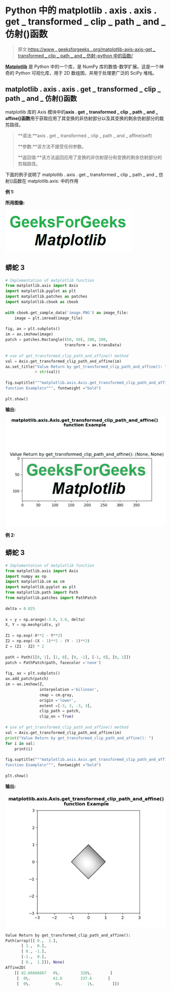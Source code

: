 # Python 中的 matplotlib . axis . axis . get _ transformed _ clip _ path _ and _ 仿射()函数

> 原文:[https://www . geeksforgeeks . org/matplotlib-axis-axis-get _ transformed _ clip _ path _ and _ 仿射-python 中的函数/](https://www.geeksforgeeks.org/matplotlib-axis-axis-get_transformed_clip_path_and_affine-function-in-python/)

[**Matplotlib**](https://www.geeksforgeeks.org/python-introduction-matplotlib/) 是 Python 中的一个库，是 NumPy 库的数值-数学扩展。这是一个神奇的 Python 可视化库，用于 2D 数组图，并用于处理更广泛的 SciPy 堆栈。

## matplotlib . axis . axis . get _ transformed _ clip _ path _ and _ 仿射()函数

matplotlib 库的 Axis 模块中的**axis . get _ transformed _ clip _ path _ and _ affine()函数**用于获取应用了其变换的非仿射部分以及其变换的剩余仿射部分的裁剪路径。

> **语法:**axis . get _ transformed _ clip _ path _ and _ affine(self)
> 
> **参数:**该方法不接受任何参数。
> 
> **返回值:**该方法返回应用了变换的非仿射部分和变换的剩余仿射部分的剪辑路径。

下面的例子说明了 matplotlib . axis . get _ transformed _ clip _ path _ and _ 仿射()函数在 matplotlib.axis:
中的作用

**例 1:**

**所用图像:**

![](img/f56044d4fdcc7b4c549fd206195c0f65.png)

## 蟒蛇 3

```py
# Implementation of matplotlib function
from matplotlib.axis import Axis
import matplotlib.pyplot as plt  
import matplotlib.patches as patches  
import matplotlib.cbook as cbook  

with cbook.get_sample_data('image.PNG') as image_file:  
    image = plt.imread(image_file)  

fig, ax = plt.subplots()  
im = ax.imshow(image)  
patch = patches.Rectangle((50, 50), 200, 200,   
                          transform = ax.transData)  

# use of get_transformed_clip_path_and_affine() method 
val = Axis.get_transformed_clip_path_and_affine(im) 
ax.set_title("Value Return by get_transformed_clip_path_and_affine(): " 
             + str(val)) 

fig.suptitle("""matplotlib.axis.Axis.get_transformed_clip_path_and_affine()
function Example\n""", fontweight ="bold")  

plt.show()
```

**输出:**

![](img/ad32ed8ff89bedb57945c824da184291.png)

**例 2:**

## 蟒蛇 3

```py
# Implementation of matplotlib function
from matplotlib.axis import Axis
import numpy as np  
import matplotlib.cm as cm  
import matplotlib.pyplot as plt  
from matplotlib.path import Path  
from matplotlib.patches import PathPatch  

delta = 0.025

x = y = np.arange(-3.0, 3.0, delta)  
X, Y = np.meshgrid(x, y)  

Z1 = np.exp(-X**2 - Y**2)  
Z2 = np.exp(-(X - 1)**2 - (Y - 1)**2)  
Z = (Z1 - Z2) * 2

path = Path([[0, 1], [1, 0], [0, -1], [-1, 0], [0, 1]])  
patch = PathPatch(path, facecolor ='none')  

fig, ax = plt.subplots()  
ax.add_patch(patch)  
im = ax.imshow(Z,  
               interpolation ='bilinear',   
               cmap = cm.gray,  
               origin ='lower',  
               extent =[-3, 3, -3, 3],  
               clip_path = patch,  
               clip_on = True) 

# use of get_transformed_clip_path_and_affine() method 
val = Axis.get_transformed_clip_path_and_affine(im) 
print("Value Return by get_transformed_clip_path_and_affine(): ") 
for i in val:  
    print(i)

fig.suptitle("""matplotlib.axis.Axis.get_transformed_clip_path_and_affine()
function Example\n""", fontweight ="bold")  

plt.show()
```

**输出:**

![](img/7a9ed78df560c975bc563b26438d02e7.png)

```py
Value Return by get_transformed_clip_path_and_affine(): 
Path(array([[ 0.,  1.],
       [ 1.,  0.],
       [ 0., -1.],
       [-1.,  0.],
       [ 0.,  1.]]), None)
Affine2D(
    [[ 82.66666667   0\.         328\.        ]
     [  0\.          61.6        237.6       ]
     [  0\.           0\.           1\.        ]])

```